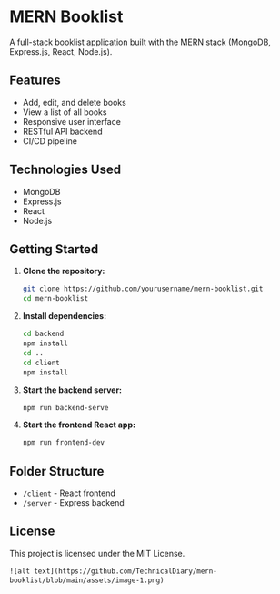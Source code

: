 # MERN Booklist


A full-stack booklist application built with the MERN stack (MongoDB, Express.js, React, Node.js).

## Features

- Add, edit, and delete books
- View a list of all books
- Responsive user interface
- RESTful API backend
- CI/CD pipeline 

## Technologies Used

- MongoDB
- Express.js
- React
- Node.js

## Getting Started

1. **Clone the repository:**
    ```bash
    git clone https://github.com/yourusername/mern-booklist.git
    cd mern-booklist
    ```

2. **Install dependencies:**
    ```bash
    cd backend
    npm install
    cd ..
    cd client
    npm install
    ```

3. **Start the backend server:**
    ```bash
    npm run backend-serve
    ```

4. **Start the frontend React app:**
    ```bash
    npm run frontend-dev
    ```

## Folder Structure

- `/client` - React frontend
- `/server` - Express backend

## License

This project is licensed under the MIT License.

    ![alt text](https://github.com/TechnicalDiary/mern-booklist/blob/main/assets/image-1.png)
